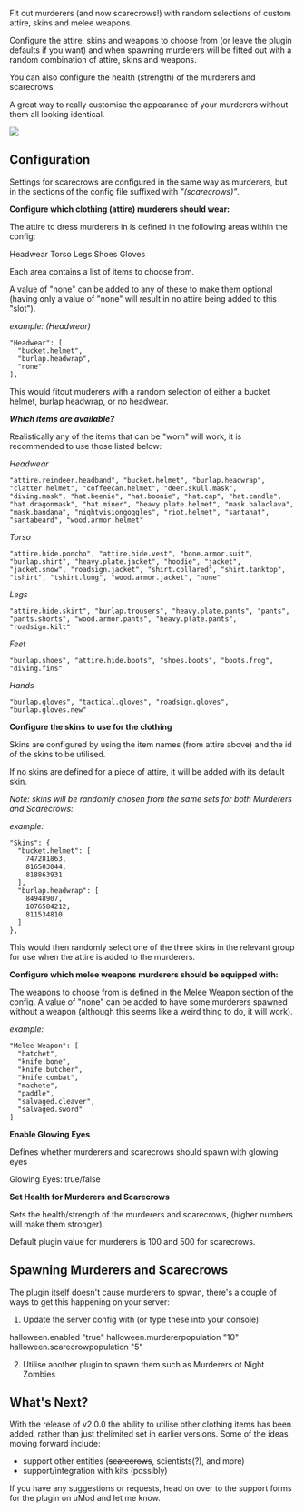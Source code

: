 Fit out murderers (and now scarecrows!) with random selections of custom attire, skins and melee weapons.

Configure the attire, skins and weapons to choose from (or leave the plugin defaults if you want) and when spawning murderers will be fitted out with a random combination of attire, skins and weapons.

You can also configure the health (strength) of the murderers and scarecrows.

A great way to really customise the appearance of your murderers without them all looking identical.

![](https://darkaz.com/wp-content/uploads/2020/11/Rust-Plagued-Murderers-v2-2-560x416.jpg)

## Configuration

Settings for scarecrows are configured in the same way as murderers, but in the sections of the config file suffixed with _"(scarecrows)"_.

**Configure which clothing (attire) murderers should wear:**

The attire to dress murderers in is defined in the following areas within the config:

Headwear
Torso
Legs
Shoes
Gloves

Each area contains a list of items to choose from.

A value of "none" can be added to any of these to make them optional (having only a value of "none" will result in no attire being added to this "slot").

_example: (Headwear)_

```
"Headwear": [
  "bucket.helmet",
  "burlap.headwrap",
  "none"
],
```

This would fitout muderers with a random selection of either a bucket helmet, burlap headwrap, or no headwear.

***Which items are available?***

Realistically any of the items that can be "worn" will work, it is recommended to use those listed below:

*Headwear*
```
"attire.reindeer.headband", "bucket.helmet", "burlap.headwrap", "clatter.helmet", "coffeecan.helmet", "deer.skull.mask", "diving.mask", "hat.beenie", "hat.boonie", "hat.cap", "hat.candle", "hat.dragonmask", "hat.miner", "heavy.plate.helmet", "mask.balaclava", "mask.bandana", "nightvisiongoggles", "riot.helmet", "santahat", "santabeard", "wood.armor.helmet"
```

*Torso*
```
"attire.hide.poncho", "attire.hide.vest", "bone.armor.suit", "burlap.shirt", "heavy.plate.jacket", "hoodie", "jacket", "jacket.snow", "roadsign.jacket", "shirt.collared", "shirt.tanktop", "tshirt", "tshirt.long", "wood.armor.jacket", "none"
```

*Legs*
```
"attire.hide.skirt", "burlap.trousers", "heavy.plate.pants", "pants", "pants.shorts", "wood.armor.pants", "heavy.plate.pants", "roadsign.kilt"
```

*Feet*
```
"burlap.shoes", "attire.hide.boots", "shoes.boots", "boots.frog", "diving.fins"
```

*Hands*
```
"burlap.gloves", "tactical.gloves", "roadsign.gloves", "burlap.gloves.new"
```

**Configure the skins to use for the clothing**

Skins are configured by using the item names (from attire above) and the id of the skins to be utilised.

If no skins are defined for a piece of attire, it will be added with its default skin.

_Note: skins will be randomly chosen from the same sets for both Murderers and Scarecrows:_

_example:_

```
"Skins": {
  "bucket.helmet": [
    747281863,
    816503044,
    818863931
  ],
  "burlap.headwrap": [
    84948907,
    1076584212,
    811534810
  ]
},
```

This would then randomly select one of the three skins in the relevant group for use when the attire is added to the murderers.

**Configure which melee weapons murderers should be equipped with:**

The weapons to choose from is defined in the Melee Weapon section of the config. A value of "none" can be added to have some murderers spawned without a weapon (although this seems like a weird thing to do, it will work).

_example:_

```
"Melee Weapon": [
  "hatchet",
  "knife.bone",
  "knife.butcher",
  "knife.combat",
  "machete",
  "paddle",
  "salvaged.cleaver",
  "salvaged.sword"
]
```


**Enable Glowing Eyes**

Defines whether murderers and scarecrows should spawn with glowing eyes

Glowing Eyes: true/false

**Set Health for Murderers and Scarecrows**

Sets the health/strength of the murderers and scarecrows, (higher numbers will make them stronger).

Default plugin value for murderers is 100 and 500 for scarecrows.

## Spawning Murderers and Scarecrows

The plugin itself doesn't cause murderers to spwan, there's a couple of ways to get this happening on your server:

1. Update the server config with (or type these into your console):

halloween.enabled "true"
halloween.murdererpopulation "10"
halloween.scarecrowpopulation "5"
 
2. Utilise another plugin to spawn them such as Murderers ot Night Zombies

## What's Next?

With the release of v2.0.0 the ability to utilise other clothing items has been added, rather than just thelimited set in earlier versions. Some of the ideas moving forward include:

- support other entities (~~scarecrows~~, scientists(?), and more)
- support/integration with kits (possibly)

If you have any suggestions or requests, head on over to the support forms for the plugin on uMod and let me know.